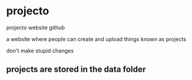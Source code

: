 # projecto
projecto website github

a website where people can create and upload things known as projects

don't make stupid changes

## projects are stored in the data folder
